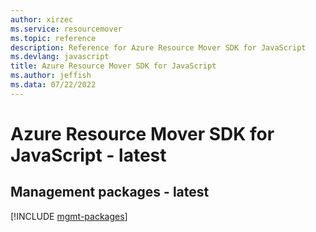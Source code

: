 ```yaml
---
author: xirzec
ms.service: resourcemover
ms.topic: reference
description: Reference for Azure Resource Mover SDK for JavaScript
ms.devlang: javascript
title: Azure Resource Mover SDK for JavaScript
ms.author: jeffish
ms.data: 07/22/2022
---
```

# Azure Resource Mover SDK for JavaScript - latest

## Management packages - latest
[!INCLUDE [mgmt-packages](resource-mover-mgmt-index.md)]